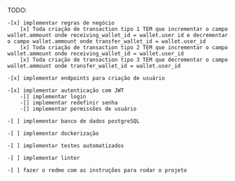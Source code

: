 TODO:

    -[x] implementar regras de negócio
        [x] Toda criação de transaction tipo 1 TEM que incrementar o campo wallet.ammount onde receiving_wallet_id = wallet.user id e decrementar o campo wallet.ammount onde transfer_wallet_id = wallet.user_id
        [x] Toda criação de transaction tipo 2 TEM que incrementar o campo wallet.ammount onde receiving_wallet_id = wallet.user_id
        [x] Toda criação de transaction tipo 3 TEM que decrementar o campo wallet.ammount onde transfer_wallet_id = wallet.user_id

    -[x] implementar endpoints para criação de usuário

    -[x] implementar autenticação com JWT
        -[] implementar login
        -[] implementar redefinir senha
        -[] implementar permissões de usuário

    -[ ] implementar banco de dados postgreSQL

    -[ ] implementar dockerização

    -[ ] implementar testes automatizados

    -[ ] implementar linter

    -[ ] fazer o redme com as instruções para rodar o projeto
